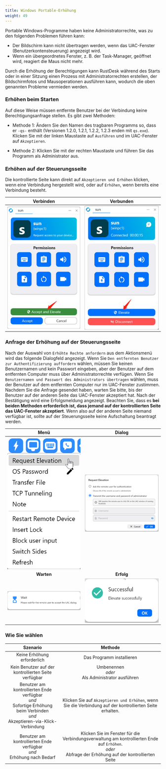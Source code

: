 ```yaml
---
title: Windows Portable-Erhöhung
weight: 49
---
```


Portable Windows-Programme haben keine Administratorrechte, was zu den folgenden Problemen führen kann:

- Der Bildschirm kann nicht übertragen werden, wenn das UAC-Fenster (Benutzerkontensteuerung) angezeigt wird.
- Wenn ein übergeordnetes Fenster, z. B. der Task-Manager, geöffnet wird, reagiert die Maus nicht mehr.

Durch die Erhöhung der Berechtigungen kann RustDesk während des Starts oder in einer Sitzung einen Prozess mit Administratorrechten erstellen, der Bildschirmfotos und Mausoperationen ausführen kann, wodurch die oben genannten Probleme vermieden werden.

### Erhöhen beim Starten

Auf diese Weise müssen entfernte Benutzer bei der Verbindung keine Berechtigungsanfrage stellen. Es gibt zwei Methoden:

* Methode 1: Ändern Sie den Namen des tragbaren Programms so, dass er `-qs-` enthält (Versionen 1.2.0, 1.2.1, 1.2.2, 1.2.3 enden mit `qs.exe`). Klicken Sie mit der linken Maustaste auf `Ausführen` und im UAC-Fenster auf `Akzeptieren`.

* Methode 2: Klicken Sie mit der rechten Maustaste und führen Sie das Programm als Administrator aus.

### Erhöhen auf der Steuerungsseite

Die kontrollierte Seite kann direkt auf `Akzeptieren und Erhöhen` klicken, wenn eine Verbindung hergestellt wird, oder auf `Erhöhen`, wenn bereits eine Verbindung besteht.

| Verbinden | Verbunden |
| :---: | :---: |
| ![](images/cm_unauth.jpg) | ![](images/cm_auth.jpg) |

### Anfrage der Erhöhung auf der Steuerungsseite

Nach der Auswahl von `Erhöhte Rechte anfordern` aus dem Aktionsmenü wird das folgende Dialogfeld angezeigt. Wenn Sie `Den entfernten Benutzer zur Authentifizierung auffordern` wählen, müssen Sie keinen Benutzernamen und kein Passwort eingeben, aber der Benutzer auf dem entfernten Computer muss über Administratorrechte verfügen. Wenn Sie `Benutzernamen und Passwort des Administrators übertragen` wählen, muss der Benutzer auf dem entfernten Computer nur im UAC-Fenster zustimmen. Nachdem Sie die Anfrage gesendet haben, warten Sie bitte, bis der Benutzer auf der anderen Seite das UAC-Fenster akzeptiert hat. Nach der Bestätigung wird eine Erfolgsmeldung angezeigt. Beachten Sie, dass es **bei beiden Methoden erforderlich ist, dass jemand auf der kontrollierten Seite das UAC-Fenster akzeptiert**. Wenn also auf der anderen Seite niemand verfügbar ist, sollte auf der Steuerungsseite keine Aufschaltung beantragt werden.

| Menü | Dialog |
| :---: | :---: |
| ![](images/menu.png) | ![](images/dialog.png) |
| **Warten** | **Erfolg** |
| ![](images/wait.png) | ![](images/success.png) |

### Wie Sie wählen

| Szenario | Methode |
| :---: | :---: |
| Keine Erhöhung erforderlich | Das Programm installieren |
| Kein Benutzer auf der kontrollierten Seite verfügbar | Umbenennen<br/>*oder*<br/> Als Administrator ausführen |
| Benutzer am kontrollierten Ende verfügbar<br/>*und*<br/> Sofortige Erhöhung beim Verbinden<br/>*und*<br/> Akzeptieren-via-Klick-Verbindung | Klicken Sie auf `Akzeptieren und Erhöhen`, wenn Sie die Verbindung auf der kontrollierten Seite erhalten. |
| Benutzer am kontrollierten Ende verfügbar<br/>*und*<br/> Erhöhung nach Bedarf | Klicken Sie im Fenster für die Verbindungsverwaltung am kontrollierten Ende auf `Erhöhen`.<br/>*oder*<br/> Abfrage der Erhöhung auf der kontrollierten Seite |
